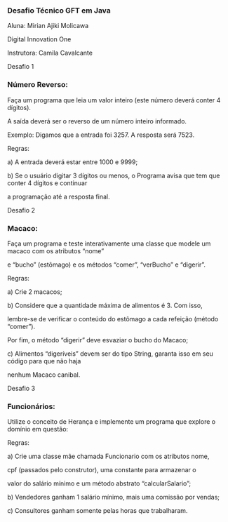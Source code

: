 ### Desafio Técnico GFT em Java
<p>Aluna: Mirian Ajiki Molicawa </p>
<p>Digital Innovation One </p>
<p>Instrutora: Camila Cavalcante </p>

Desafio 1
### Número Reverso:
<p>Faça um programa que leia um valor inteiro (este número deverá conter 4 dígitos).</p>
<p>A saída deverá ser o reverso de um número inteiro informado.</p>
<p>Exemplo: Digamos que a entrada foi 3257. A resposta será 7523.</p>
<p>Regras:</p>
<p>a) A entrada deverá estar entre 1000 e 9999;</p>
<p>b) Se o usuário digitar 3 dígitos ou menos, o Programa avisa que tem que conter 4 dígitos e continuar</p>
<p>a programação até a resposta final.</p>



Desafio 2 
### Macaco:
<p>Faça um programa e teste interativamente uma classe que modele um macaco com os atributos “nome” </p>
<p>e “bucho” (estômago) e os métodos “comer”, “verBucho” e “digerir”.</p>
<p>Regras:</p>
<p>a) Crie 2 macacos;</p>
<p>b) Considere que a quantidade máxima de alimentos é 3. Com isso,</p>
<p>lembre-se de verificar o conteúdo do estômago a cada refeição (método “comer”).</p>
<p>Por fim, o método “digerir” deve esvaziar o bucho do Macaco;</p>
<p>c) Alimentos “digeríveis” devem ser do tipo String, garanta isso em seu código para que não haja</p>
<p>nenhum Macaco canibal.</p>

Desafio 3
### Funcionários:
</p>Utilize o conceito de Herança e implemente um programa que explore o domínio em questão:</p>
<p>Regras:</p>
<p>a) Crie uma classe mãe chamada Funcionario com os atributos nome, </p>
<p>   cpf (passados pelo construtor), uma constante para armazenar o </p>
<p>   valor do salário mínimo e um método abstrato “calcularSalario”;</p>
<p>b) Vendedores ganham 1 salário mínimo, mais uma comissão por vendas;</p>
<p>c) Consultores ganham somente pelas horas que trabalharam.</p>
